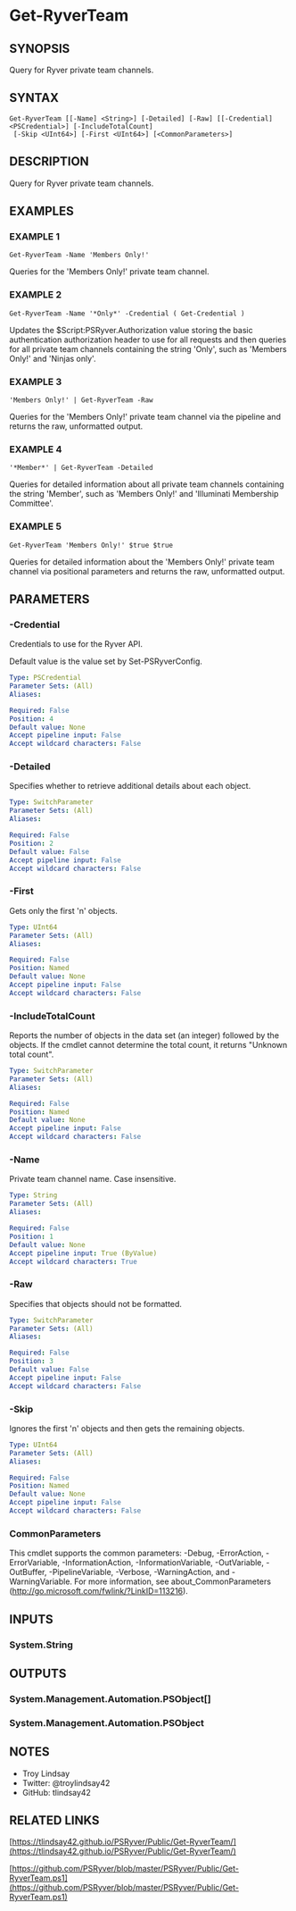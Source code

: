 # Get-RyverTeam

## SYNOPSIS
Query for Ryver private team channels.

## SYNTAX

```
Get-RyverTeam [[-Name] <String>] [-Detailed] [-Raw] [[-Credential] <PSCredential>] [-IncludeTotalCount]
 [-Skip <UInt64>] [-First <UInt64>] [<CommonParameters>]
```

## DESCRIPTION
Query for Ryver private team channels.

## EXAMPLES

### EXAMPLE 1
```
Get-RyverTeam -Name 'Members Only!'
```

Queries for the 'Members Only!' private team channel.

### EXAMPLE 2
```
Get-RyverTeam -Name '*Only*' -Credential ( Get-Credential )
```

Updates the $Script:PSRyver.Authorization value storing the basic
authentication authorization header to use for all requests and then queries
for all private team channels containing the string 'Only', such as
'Members Only!' and 'Ninjas only'.

### EXAMPLE 3
```
'Members Only!' | Get-RyverTeam -Raw
```

Queries for the 'Members Only!' private team channel via the pipeline and
returns the raw, unformatted output.

### EXAMPLE 4
```
'*Member*' | Get-RyverTeam -Detailed
```

Queries for detailed information about all private team channels containing the
string 'Member', such as 'Members Only!' and 'Illuminati Membership Committee'.

### EXAMPLE 5
```
Get-RyverTeam 'Members Only!' $true $true
```

Queries for detailed information about the 'Members Only!' private team channel
via positional parameters and returns the raw, unformatted output.

## PARAMETERS

### -Credential
Credentials to use for the Ryver API.

Default value is the value set by Set-PSRyverConfig.

```yaml
Type: PSCredential
Parameter Sets: (All)
Aliases:

Required: False
Position: 4
Default value: None
Accept pipeline input: False
Accept wildcard characters: False
```

### -Detailed
Specifies whether to retrieve additional details about each object.

```yaml
Type: SwitchParameter
Parameter Sets: (All)
Aliases:

Required: False
Position: 2
Default value: False
Accept pipeline input: False
Accept wildcard characters: False
```

### -First
Gets only the first 'n' objects.

```yaml
Type: UInt64
Parameter Sets: (All)
Aliases:

Required: False
Position: Named
Default value: None
Accept pipeline input: False
Accept wildcard characters: False
```

### -IncludeTotalCount
Reports the number of objects in the data set (an integer) followed by the objects. If
the cmdlet cannot determine the total count, it returns "Unknown total count".

```yaml
Type: SwitchParameter
Parameter Sets: (All)
Aliases:

Required: False
Position: Named
Default value: None
Accept pipeline input: False
Accept wildcard characters: False
```

### -Name
Private team channel name.
Case insensitive.

```yaml
Type: String
Parameter Sets: (All)
Aliases:

Required: False
Position: 1
Default value: None
Accept pipeline input: True (ByValue)
Accept wildcard characters: True
```

### -Raw
Specifies that objects should not be formatted.

```yaml
Type: SwitchParameter
Parameter Sets: (All)
Aliases:

Required: False
Position: 3
Default value: False
Accept pipeline input: False
Accept wildcard characters: False
```

### -Skip
Ignores the first 'n' objects and then gets the remaining objects.

```yaml
Type: UInt64
Parameter Sets: (All)
Aliases:

Required: False
Position: Named
Default value: None
Accept pipeline input: False
Accept wildcard characters: False
```

### CommonParameters
This cmdlet supports the common parameters: -Debug, -ErrorAction, -ErrorVariable, -InformationAction, -InformationVariable, -OutVariable, -OutBuffer, -PipelineVariable, -Verbose, -WarningAction, and -WarningVariable.
For more information, see about_CommonParameters (http://go.microsoft.com/fwlink/?LinkID=113216).

## INPUTS

### System.String

## OUTPUTS

### System.Management.Automation.PSObject[]

### System.Management.Automation.PSObject

## NOTES
- Troy Lindsay
- Twitter: @troylindsay42
- GitHub: tlindsay42

## RELATED LINKS

[https://tlindsay42.github.io/PSRyver/Public/Get-RyverTeam/](https://tlindsay42.github.io/PSRyver/Public/Get-RyverTeam/)

[https://github.com/PSRyver/blob/master/PSRyver/Public/Get-RyverTeam.ps1](https://github.com/PSRyver/blob/master/PSRyver/Public/Get-RyverTeam.ps1)

